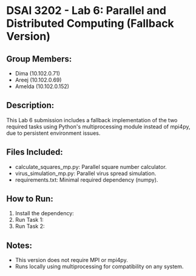 # DSAI 3202 - Lab 6: Parallel and Distributed Computing (Fallback Version)

## Group Members:
- Dima (10.102.0.71)
- Areej (10.102.0.69)
- Amelda (10.102.0.152)

## Description:
This Lab 6 submission includes a fallback implementation of the two required tasks using Python's multiprocessing module instead of mpi4py, due to persistent environment issues.

## Files Included:
- calculate_squares_mp.py: Parallel square number calculator.
- virus_simulation_mp.py: Parallel virus spread simulation.
- requirements.txt: Minimal required dependency (numpy).

## How to Run:
1. Install the dependency:
2. Run Task 1:
3. Run Task 2:

## Notes:
- This version does not require MPI or mpi4py.
- Runs locally using multiprocessing for compatibility on any system.


